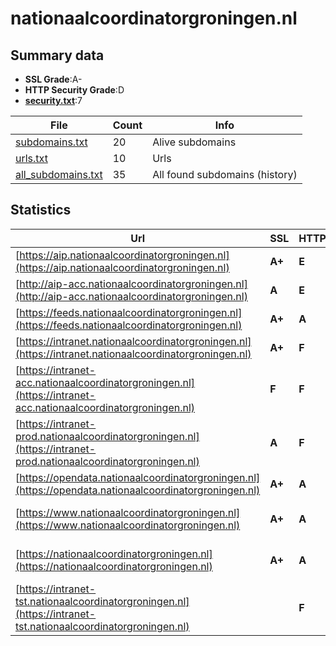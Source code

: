 

# nationaalcoordinatorgroningen.nl
## Summary data


 - **SSL Grade**:A-
 - **HTTP Security Grade**:D
 - **[security.txt](https://www.digitaleoverheid.nl/nieuws/standaard-security-txt-nu-verplicht-voor-overheid/)**:7


| File       | Count | Info |
|------------|-------|------|
|[subdomains.txt](/data/nationaalcoordinatorgroningen.nl/subdomains.txt)|20|Alive subdomains|
|[urls.txt](/data/nationaalcoordinatorgroningen.nl/urls.txt)|10|Urls|
|[all_subdomains.txt](/data/nationaalcoordinatorgroningen.nl/all_subdomains.txt)|35|All found subdomains (history)|


## Statistics


| Url | SSL | HTTP | Server | Cookie | HSTS | CORS | CTO | CSP | XFO | XXP | RP |FP| Tech |Title |
|--------|-------|-------|------|------|------|------|------|------|------|------|------|------|------|------|
|[https://aip.nationaalcoordinatorgroningen.nl](https://aip.nationaalcoordinatorgroningen.nl)| **A+**| **E**|| | | | | | | | :white_check_mark: | |HSTS|Document Moved|
|[http://aip-acc.nationaalcoordinatorgroningen.nl](http://aip-acc.nationaalcoordinatorgroningen.nl)| **A**| **E**|| | | | | | | | :white_check_mark: | |||
|[https://feeds.nationaalcoordinatorgroningen.nl](https://feeds.nationaalcoordinatorgroningen.nl)| **A+**| **A**|nginx| |:white_check_mark: | | | | :white_check_mark: | :white_check_mark: | :white_check_mark: | |HSTS Nginx||
|[https://intranet.nationaalcoordinatorgroningen.nl](https://intranet.nationaalcoordinatorgroningen.nl)| **A+**| **F**|nginx| | | | | | | | :white_check_mark: | |Nginx|403 Forbidden|
|[https://intranet-acc.nationaalcoordinatorgroningen.nl](https://intranet-acc.nationaalcoordinatorgroningen.nl)| **F**| **F**|Apache| | | | | | | | :white_check_mark: | |Apache HTTP Server HSTS|403 Forbidden|
|[https://intranet-prod.nationaalcoordinatorgroningen.nl](https://intranet-prod.nationaalcoordinatorgroningen.nl)| **A**| **F**|Apache| | | | | | | | :white_check_mark: | |Apache HTTP Server HSTS|403 Forbidden|
|[https://opendata.nationaalcoordinatorgroningen.nl](https://opendata.nationaalcoordinatorgroningen.nl)| **A+**| **A**|nginx| |:white_check_mark: | | | | :white_check_mark: | :white_check_mark: | :white_check_mark: | |HSTS Nginx||
|[https://www.nationaalcoordinatorgroningen.nl](https://www.nationaalcoordinatorgroningen.nl)| **A+**| **A**|nginx| |:white_check_mark: | | |:warning: | :white_check_mark: | :white_check_mark: | :white_check_mark: | |Bloomreach HSTS Nginx|NCG | Nationaal...|
|[https://nationaalcoordinatorgroningen.nl](https://nationaalcoordinatorgroningen.nl)| **A+**| **A**|nginx| |:white_check_mark: | | |:warning: | :white_check_mark: | :white_check_mark: | :white_check_mark: | |HSTS Nginx|301 Moved Perman...|
|[https://intranet-tst.nationaalcoordinatorgroningen.nl](https://intranet-tst.nationaalcoordinatorgroningen.nl)| | **F**|Apache| | | | | | | | :white_check_mark: | |Apache HTTP Server HSTS|403 Forbidden|

